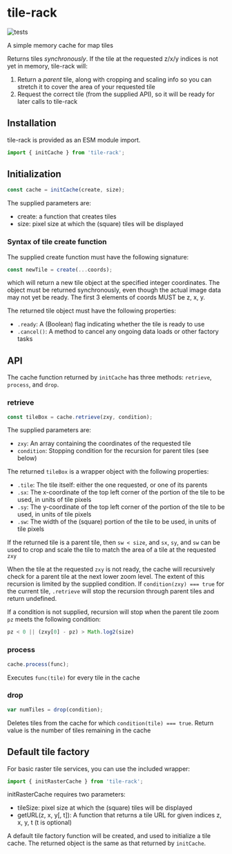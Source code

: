 # tile-rack

![tests](https://github.com/GlobeletJS/tile-rack/actions/workflows/node.js.yml/badge.svg)

A simple memory cache for map tiles

Returns tiles *synchronously*. If the tile at the requested z/x/y indices
is not yet in memory, tile-rack will:
1. Return a *parent* tile, along with cropping and scaling info so you can
   stretch it to cover the area of your requested tile
2. Request the correct tile (from the supplied API), so it will be ready for
   later calls to tile-rack

## Installation
tile-rack is provided as an ESM module import.
```javascript
import { initCache } from 'tile-rack';
```

## Initialization
```javascript
const cache = initCache(create, size);
```

The supplied parameters are:
- create: a function that creates tiles
- size: pixel size at which the (square) tiles will be displayed

### Syntax of tile create function
The supplied create function must have the following signature:
```javascript
const newTile = create(...coords);
```
which will return a new tile object at the specified integer coordinates. The
object must be returned synchronously, even though the actual image data may
not yet be ready. The first 3 elements of coords MUST be z, x, y.

The returned tile object must have the following properties:
- `.ready`: A (Boolean) flag indicating whether the tile is ready to use
- `.cancel()`: A method to cancel any ongoing data loads or other factory tasks

## API
The cache function returned by `initCache` has three methods: `retrieve`, 
`process`, and `drop`.

### retrieve
```javascript
const tileBox = cache.retrieve(zxy, condition);
```

The supplied parameters are:
- `zxy`: An array containing the coordinates of the requested tile
- `condition`: Stopping condition for the recursion for parent tiles
  (see below)

The returned `tileBox` is a wrapper object with the following properties:
- `.tile`: The tile itself: either the one requested, or one of its parents
- `.sx`: The x-coordinate of the top left corner of the portion of the tile to
  be used, in units of tile pixels
- `.sy`: The y-coordinate of the top left corner of the portion of the tile to
  be used, in units of tile pixels
- `.sw`: The width of the (square) portion of the tile to be used, in units of
  tile pixels

If the returned tile is a parent tile, then `sw < size`, and `sx`, `sy`, and
`sw` can be used to crop and scale the tile to match the area of a tile at
the requested `zxy`

When the tile at the requested `zxy` is not ready, the cache will recursively
check for a parent tile at the next lower zoom level. The extent of this
recursion is limited by the supplied condition. If `condition(zxy) === true`
for the current tile, `.retrieve` will stop the recursion through parent tiles
and return undefined.

If a condition is not supplied, recursion will stop when the parent tile zoom
`pz` meets the following condition:
```javascript
pz < 0 || (zxy[0] - pz) > Math.log2(size)
```

### process
```javascript
cache.process(func);
```
Executes `func(tile)` for every tile in the cache

### drop
```javascript
var numTiles = drop(condition);
```
Deletes tiles from the cache for which `condition(tile) === true`.
Return value is the number of tiles remaining in the cache

## Default tile factory
For basic raster tile services, you can use the included wrapper:
```javascript
import { initRasterCache } from 'tile-rack';
```
initRasterCache requires two parameters:
- tileSize: pixel size at which the (square) tiles will be displayed
- getURL(z, x, y[, t]): A function that returns a tile URL for given indices
  z, x, y, t (t is optional)

A default tile factory function will be created, and used to initialize a tile
cache. The returned object is the same as that returned by `initCache`.
